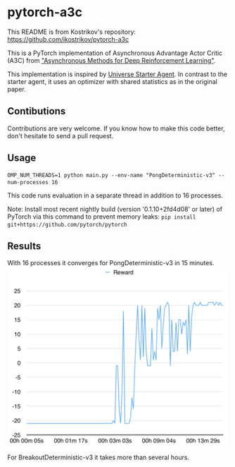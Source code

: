 # pytorch-a3c
This README is from Kostrikov's repository: https://github.com/ikostrikov/pytorch-a3c

This is a PyTorch implementation of Asynchronous Advantage Actor Critic (A3C) from ["Asynchronous Methods for Deep Reinforcement Learning"](https://arxiv.org/pdf/1602.01783v1.pdf).

This implementation is inspired by [Universe Starter Agent](https://github.com/openai/universe-starter-agent).
In contrast to the starter agent, it uses an optimizer with shared statistics as in the original paper.

## Contibutions

Contributions are very welcome. If you know how to make this code better, don't hesitate to send a pull request.

## Usage
```
OMP_NUM_THREADS=1 python main.py --env-name "PongDeterministic-v3" --num-processes 16
```

This code runs evaluation in a separate thread in addition to 16 processes.

Note:
Install most recent nightly build (version '0.1.10+2fd4d08' or later) of PyTorch via this command to prevent memory leaks:
`
pip install git+https://github.com/pytorch/pytorch
`

## Results

With 16 processes it converges for PongDeterministic-v3 in 15 minutes.
![PongDeterministic-v3](images/PongReward.png)

For BreakoutDeterministic-v3 it takes more than several hours.
